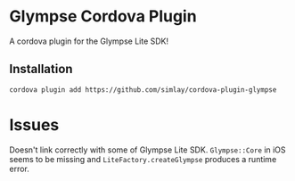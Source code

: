 # Glympse Cordova Plugin

A cordova plugin for the Glympse Lite SDK!

## Installation
    cordova plugin add https://github.com/simlay/cordova-plugin-glympse

# Issues

Doesn't link correctly with some of Glympse Lite SDK. `Glympse::Core` in iOS
seems to be missing and `LiteFactory.createGlympse` produces a runtime error.
